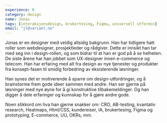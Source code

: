 ```yaml
---
experience: 0
category: design
name: Jonas
tags: [interaksjonsdesign, brukertesing, Figma, universell utformin]
email: "jl@variant.no"
---
```


Jonas er en designer med veldig allsidig bakgrunn. Han har tidligere hatt roller
som webdesigner, prosjektleder og rådgiver. Dette er innsikt han tar med seg inn
i design-rollen, og som bidrar til at han er god på å se helheten. De siste
årene har han jobbet som UX-designer innen e-commerce og telecom. Han har
erfaring med alt fra design av nye tjenester og produkter fra konsept-fasen til
smidig forbedring av eksisterende løsninger.

Han synes det er motiverende å sparre om design-utfordringer, og å brainstorme
frem gode ideer sammen med andre. Han ser gjerne på løsninger med nye øyne for å
gi konstruktive tilbakemeldinger. Og han digger å dele erfaringer og kunnskap
for å gjøre andre gode.

Noen stikkord om hva han gjerne snakker om: CRO, AB-testing, kvantativ research,
Heatmaps, Html/CSS, kundereiser, IA, brukertesing, Figma og prototyping,
E-commerce, UU, OKRs, mm.
